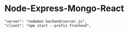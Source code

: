 # Node-Express-Mongo-React


    "server": "nodemon backend/server.js",
    "client": "npm start --prefix frontend",
